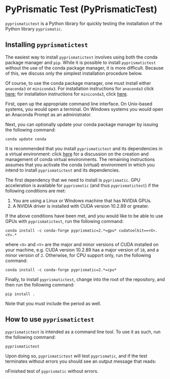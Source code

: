 # PyPrismatic Test (PyPrismaticTest)

`pyprismatictest` is a Python library for quickly testing the installation of
the Python library `pyprismatic`.

## Installing `pyprismatictest`

The easiest way to install `pyprismatictest` involves using both the conda
package manager and ``pip``. While it is possible to install `pyprismatictest`
without the use of the conda package manager, it is more difficult. Because of
this, we discuss only the simplest installation procedure below.

Of course, to use the conda package manager, one must install either `anaconda3`
or `miniconda3`. For installation instructions for `anaconda3` click
[here](https://docs.anaconda.com/anaconda/install/index.html); for installation
instructions for `miniconda3`, click
[here](https://docs.conda.io/projects/continuumio-conda/en/latest/user-guide/install/macos.html).

First, open up the appropriate command line interface. On Unix-based systems,
you would open a terminal. On Windows systems you would open an Anaconda Prompt
as an administrator.

Next, you can optionally update your conda package manager by issuing the
following command:

    conda update conda

It is recommended that you install `pyprismatictest` and its dependencies in a
virtual environment: click
[here](https://docs.conda.io/projects/conda/en/latest/user-guide/tasks/manage-environments.html)
for a discussion on the creation and management of conda virtual
environments. The remaining instructions assumes that you activate the conda
(virtual) environment in which you intend to install `pyprismatictest` and its
dependencies.

The first dependency that we need to install is `pyprismatic`. GPU acceleration
is available for `pyprismatic` (and thus `pyprismatictest`) if the following
conditions are met:

1. You are using a Linux or Windows machine that has NVIDIA GPUs.
2. A NVIDIA driver is installed with CUDA version 10.2.89 or greater.

If the above conditions have been met, and you would like to be able to use GPUs
with `pyprismatictest`, run the following command:

    conda install -c conda-forge pyprismatic=2.*=gpu* cudatoolkit==<X>.<Y>.*

where `<X>` and `<Y>` are the major and minor versions of CUDA installed on your
machine, e.g. CUDA version 10.2.89 has a major version of `10`, and a minor
version of `2`. Otherwise, for CPU support only, run the following command:

    conda install -c conda-forge pyprismatic=2.*=cpu*

Finally, to install `pyprismatictest`, change into the root of the repository,
and then run the following command:

    pip install .

Note that you must include the period as well.

## How to use `pyprismatictest`

`pyprismatictest` is intended as a command line tool. To use it as such, run the
following command:

    pyprismatictest

Upon doing so, `pyprismatictest` will test `pyprismatic`, and if the test
terminates without errors you should see an output message that reads:

   nFinished test of ``pyprismatic`` without errors.